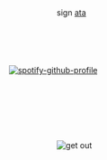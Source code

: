 
ㅤㅤㅤ
ㅤ ㅤ ㅤㅤ ㅤ 



ㅤㅤ ㅤㅤㅤㅤㅤㅤ ㅤㅤㅤㅤ ㅤㅤㅤㅤㅤㅤ ㅤㅤㅤㅤ ㅤㅤㅤㅤㅤㅤ  ㅤ sign [ata](https://centivan.atabook.org/)

ㅤㅤㅤ
ㅤ ㅤ ㅤㅤ ㅤ 



ㅤㅤ ㅤㅤㅤㅤㅤㅤ ㅤㅤㅤㅤ ㅤㅤㅤㅤㅤㅤ ㅤㅤㅤㅤ ㅤㅤㅤㅤㅤ 

 ㅤㅤㅤㅤㅤㅤ ㅤㅤㅤㅤ ㅤㅤㅤㅤㅤㅤ ㅤㅤㅤㅤ ㅤㅤㅤ  [![spotify-github-profile](https://spotify-github-profile.kittinanx.com/api/view?uid=31jognmqcrmjul3ucandfsvzsvqu&cover_image=true&theme=natemoo-re&show_offline=false&background_color=121212&interchange=false&profanity=false&bar_color=000000&bar_color_cover=false)](https://spotify-github-profile.kittinanx.com/api/view?uid=31jognmqcrmjul3ucandfsvzsvqu&redirect=true)









ㅤ ㅤ ㅤㅤ ㅤ 




<br/>

ㅤㅤㅤ
ㅤ ㅤ ㅤㅤ ㅤ 



ㅤㅤ ㅤㅤㅤㅤㅤㅤ ㅤㅤㅤㅤ ㅤㅤㅤㅤㅤㅤ ㅤㅤㅤㅤ ㅤㅤㅤㅤㅤㅤ  ㅤ ![get out](https://visitor-badge.laobi.icu/badge?page_id=KISSINGSTRANGERS)

ㅤㅤ ㅤㅤㅤㅤㅤㅤ ㅤㅤㅤㅤ ㅤㅤㅤㅤㅤㅤ ㅤㅤㅤㅤ ㅤㅤ 



<!--
**TillsBodyPillow/TillsBodyPillow** is a ✨ _special_ ✨ repository because its `README.md` (this file) appears on your GitHub profile.

Here are some ideas to get you started:

- 🔭 I’m currently working on ...
- 🌱 I’m currently learning ...
- 👯 I’m looking to collaborate on ...
- 🤔 I’m looking for help with ...
- 💬 Ask me about ...
- 📫 How to reach me: ...
- 😄 Pronouns: ...
- ⚡ Fun fact: ...
-->


<!--
**Bendahe/Bendahe** is a ✨ _special_ ✨ repository because its `README.md` (this file) appears on your GitHub profile.

Here are some ideas to get you started:

- 🔭 I’m currently working on ...
- 🌱 I’m currently learning ...
- 👯 I’m looking to collaborate on ...
- 🤔 I’m looking for help with ...
- 💬 Ask me about ...
- 📫 How to reach me: ...
- 😄 Pronouns: ...
- ⚡ Fun fact: ...
-->
